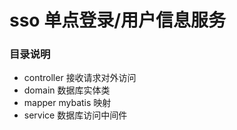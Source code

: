 # sso 单点登录/用户信息服务

### 目录说明
* controller 接收请求对外访问
* domain 数据库实体类
* mapper mybatis 映射
* service 数据库访问中间件

